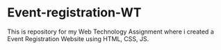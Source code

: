 # Event-registration-WT
This is repository for my Web Technology Assignment where i created a Event Registration Website using HTML, CSS, JS.
